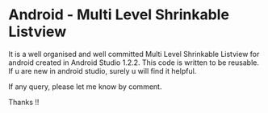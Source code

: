 # Android - Multi Level Shrinkable Listview
It is a well organised and well committed Multi Level Shrinkable Listview for android created in Android Studio 1.2.2. This code is written to be reusable. If u are new in android studio, surely u will find it helpful.

If any query, please let me know by comment.

Thanks !!

